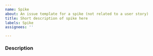 ```yaml
---
name: Spike
about: An issue template for a spike (not related to a user story)
title: Short description of spike here
labels: Spike
assignees: ''

---
```


### Description
<!-- Describe the spike and provide details of why it is necessary -->
